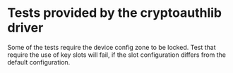 Tests provided by the cryptoauthlib driver
==========================================

Some of the tests require the device config zone to be locked.
Test that require the use of key slots will fail, if the slot configuration differs from the default configuration.
